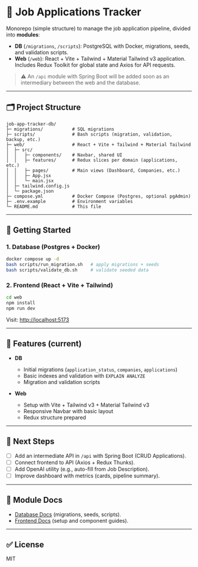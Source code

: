 # 📌 Job Applications Tracker

Monorepo (simple structure) to manage the job application pipeline, divided into **modules**:

- **DB** (`/migrations`, `/scripts`): PostgreSQL with Docker, migrations, seeds, and validation scripts.
- **Web** (`/web`): React + Vite + Tailwind + Material Tailwind v3 application. Includes Redux Toolkit for global state and Axios for API requests.

> ⚠️ An `/api` module with Spring Boot will be added soon as an intermediary between the web and the database.

---

## 🗂️ Project Structure

```
job-app-tracker-db/
├─ migrations/           # SQL migrations
├─ scripts/              # Bash scripts (migration, validation, backup, etc.)
├─ web/                  # React + Vite + Tailwind + Material Tailwind
│  ├─ src/
│  │   ├─ components/    # Navbar, shared UI
│  │   ├─ features/      # Redux slices per domain (applications, etc.)
│  │   ├─ pages/         # Main views (Dashboard, Companies, etc.)
│  │   ├─ App.jsx
│  │   └─ main.jsx
│  ├─ tailwind.config.js
│  └─ package.json
├─ compose.yml           # Docker Compose (Postgres, optional pgAdmin)
├─ .env.example          # Environment variables
└─ README.md             # This file
```

---

## 🚀 Getting Started

### 1. Database (Postgres + Docker)
```bash
docker compose up -d
bash scripts/run_migration.sh   # apply migrations + seeds
bash scripts/validate_db.sh     # validate seeded data
```

### 2. Frontend (React + Vite + Tailwind)
```bash
cd web
npm install
npm run dev
```
Visit: [http://localhost:5173](http://localhost:5173)

---

## 📌 Features (current)
- **DB**  
  - Initial migrations (`application_status`, `companies`, `applications`)  
  - Basic indexes and validation with `EXPLAIN ANALYZE`  
  - Migration and validation scripts  

- **Web**  
  - Setup with Vite + Tailwind v3 + Material Tailwind v3  
  - Responsive Navbar with basic layout  
  - Redux structure prepared  

---

## 🔮 Next Steps
- [ ] Add an intermediate API in `/api` with Spring Boot (CRUD Applications).  
- [ ] Connect frontend to API (Axios + Redux Thunks).  
- [ ] Add OpenAI utility (e.g., auto-fill from Job Description).  
- [ ] Improve dashboard with metrics (cards, pipeline summary).  

---

## 📜 Module Docs
- [Database Docs](./db/README.md) (migrations, seeds, scripts).  
- [Frontend Docs](./web/README.md) (setup and component guides).  

---

## ✅ License
MIT
